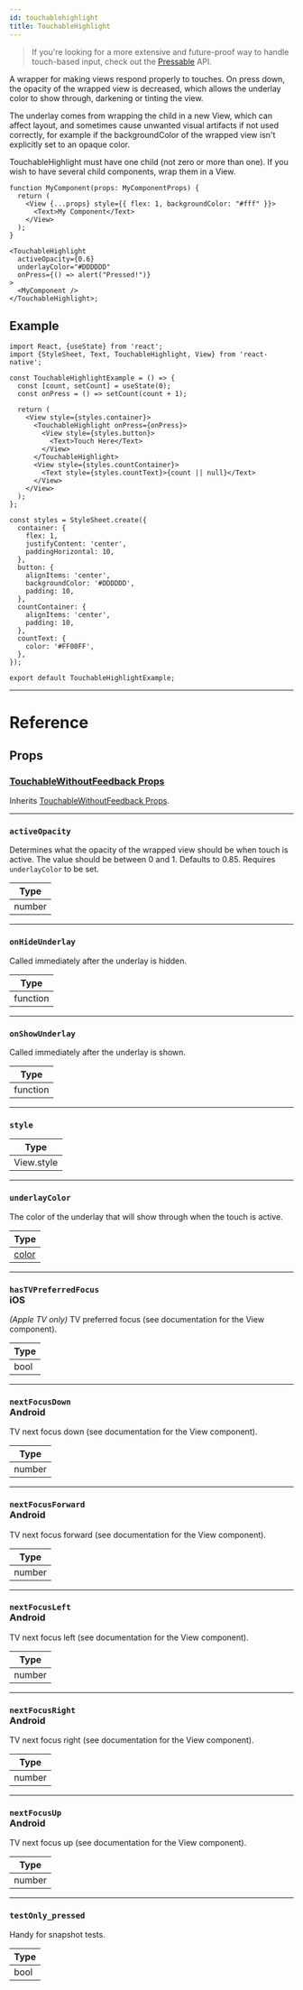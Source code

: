 ```yaml
---
id: touchablehighlight
title: TouchableHighlight
---
```


> If you're looking for a more extensive and future-proof way to handle touch-based input, check out the [Pressable](versioned_docs/version-0.72/pressable.md) API.

A wrapper for making views respond properly to touches. On press down, the opacity of the wrapped view is decreased, which allows the underlay color to show through, darkening or tinting the view.

The underlay comes from wrapping the child in a new View, which can affect layout, and sometimes cause unwanted visual artifacts if not used correctly, for example if the backgroundColor of the wrapped view isn't explicitly set to an opaque color.

TouchableHighlight must have one child (not zero or more than one). If you wish to have several child components, wrap them in a View.

```tsx
function MyComponent(props: MyComponentProps) {
  return (
    <View {...props} style={{ flex: 1, backgroundColor: "#fff" }}>
      <Text>My Component</Text>
    </View>
  );
}

<TouchableHighlight
  activeOpacity={0.6}
  underlayColor="#DDDDDD"
  onPress={() => alert("Pressed!")}
>
  <MyComponent />
</TouchableHighlight>;
```

## Example

```SnackPlayer name=TouchableHighlight%20Example
import React, {useState} from 'react';
import {StyleSheet, Text, TouchableHighlight, View} from 'react-native';

const TouchableHighlightExample = () => {
  const [count, setCount] = useState(0);
  const onPress = () => setCount(count + 1);

  return (
    <View style={styles.container}>
      <TouchableHighlight onPress={onPress}>
        <View style={styles.button}>
          <Text>Touch Here</Text>
        </View>
      </TouchableHighlight>
      <View style={styles.countContainer}>
        <Text style={styles.countText}>{count || null}</Text>
      </View>
    </View>
  );
};

const styles = StyleSheet.create({
  container: {
    flex: 1,
    justifyContent: 'center',
    paddingHorizontal: 10,
  },
  button: {
    alignItems: 'center',
    backgroundColor: '#DDDDDD',
    padding: 10,
  },
  countContainer: {
    alignItems: 'center',
    padding: 10,
  },
  countText: {
    color: '#FF00FF',
  },
});

export default TouchableHighlightExample;
```

---

# Reference

## Props

### [TouchableWithoutFeedback Props](versioned_docs/version-0.72/touchablewithoutfeedback.md#props)

Inherits [TouchableWithoutFeedback Props](versioned_docs/version-0.72/touchablewithoutfeedback.md#props).

---

### `activeOpacity`

Determines what the opacity of the wrapped view should be when touch is active. The value should be between 0 and 1. Defaults to 0.85. Requires `underlayColor` to be set.

| Type   |
| ------ |
| number |

---

### `onHideUnderlay`

Called immediately after the underlay is hidden.

| Type     |
| -------- |
| function |

---

### `onShowUnderlay`

Called immediately after the underlay is shown.

| Type     |
| -------- |
| function |

---

### `style`

| Type       |
| ---------- |
| View.style |

---

### `underlayColor`

The color of the underlay that will show through when the touch is active.

| Type                                           |
| ---------------------------------------------- |
| [color](versioned_docs/version-0.72/colors.md) |

---

### `hasTVPreferredFocus` <div class="label ios">iOS</div>

_(Apple TV only)_ TV preferred focus (see documentation for the View component).

| Type |
| ---- |
| bool |

---

### `nextFocusDown` <div class="label android">Android</div>

TV next focus down (see documentation for the View component).

| Type   |
| ------ |
| number |

---

### `nextFocusForward` <div class="label android">Android</div>

TV next focus forward (see documentation for the View component).

| Type   |
| ------ |
| number |

---

### `nextFocusLeft` <div class="label android">Android</div>

TV next focus left (see documentation for the View component).

| Type   |
| ------ |
| number |

---

### `nextFocusRight` <div class="label android">Android</div>

TV next focus right (see documentation for the View component).

| Type   |
| ------ |
| number |

---

### `nextFocusUp` <div class="label android">Android</div>

TV next focus up (see documentation for the View component).

| Type   |
| ------ |
| number |

---

### `testOnly_pressed`

Handy for snapshot tests.

| Type |
| ---- |
| bool |

